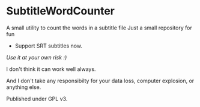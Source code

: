 SubtitleWordCounter
===================

A small utility to count the words in a subtitle file
Just a small repository for fun

* Support SRT subtitles now.


_Use it at your own risk :)_

I don't think it can work well always.

And I don't take any responsibilty for your data loss, computer explosion, or anything else.



Published under GPL v3.